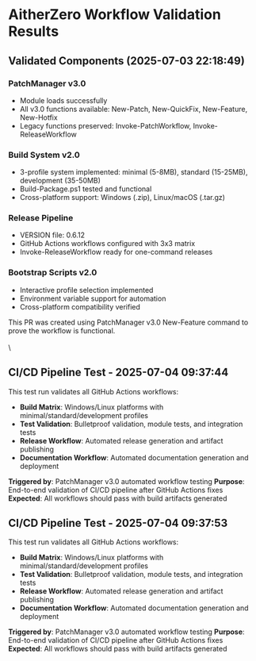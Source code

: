 # AitherZero Workflow Validation Results

## Validated Components (2025-07-03 22:18:49)

### PatchManager v3.0
- Module loads successfully  
- All v3.0 functions available: New-Patch, New-QuickFix, New-Feature, New-Hotfix
- Legacy functions preserved: Invoke-PatchWorkflow, Invoke-ReleaseWorkflow

### Build System v2.0
- 3-profile system implemented: minimal (5-8MB), standard (15-25MB), development (35-50MB)
- Build-Package.ps1 tested and functional
- Cross-platform support: Windows (.zip), Linux/macOS (.tar.gz)

### Release Pipeline
- VERSION file: 0.6.12
- GitHub Actions workflows configured with 3x3 matrix
- Invoke-ReleaseWorkflow ready for one-command releases

### Bootstrap Scripts v2.0
- Interactive profile selection implemented
- Environment variable support for automation
- Cross-platform compatibility verified

This PR was created using PatchManager v3.0 New-Feature command to prove the workflow is functional.
\
\
\

## CI/CD Pipeline Test - 2025-07-04 09:37:44

This test run validates all GitHub Actions workflows:
- **Build Matrix**: Windows/Linux platforms with minimal/standard/development profiles
- **Test Validation**: Bulletproof validation, module tests, and integration tests
- **Release Workflow**: Automated release generation and artifact publishing
- **Documentation Workflow**: Automated documentation generation and deployment

**Triggered by**: PatchManager v3.0 automated workflow testing
**Purpose**: End-to-end validation of CI/CD pipeline after GitHub Actions fixes
**Expected**: All workflows should pass with build artifacts generated


## CI/CD Pipeline Test - 2025-07-04 09:37:53

This test run validates all GitHub Actions workflows:
- **Build Matrix**: Windows/Linux platforms with minimal/standard/development profiles
- **Test Validation**: Bulletproof validation, module tests, and integration tests
- **Release Workflow**: Automated release generation and artifact publishing
- **Documentation Workflow**: Automated documentation generation and deployment

**Triggered by**: PatchManager v3.0 automated workflow testing
**Purpose**: End-to-end validation of CI/CD pipeline after GitHub Actions fixes
**Expected**: All workflows should pass with build artifacts generated

